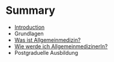 # Summary

* [Introduction](README.md)
* Grundlagen
* [Was ist Allgemeinmedizin?](first-question.md)
* [Wie werde ich AllgemeinmedizinerIn?](second-question.md)
* Postgraduelle Ausbildung

